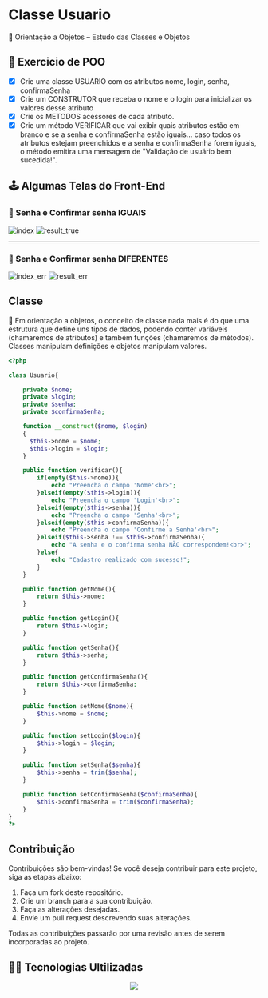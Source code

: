 # Classe Usuario 

:pushpin: Orientação a Objetos – Estudo das Classes e Objetos


## :pencil: Exercicio de POO 
- [x] Crie uma classe USUARIO com os atributos nome, login, senha, confirmaSenha
- [x] Crie um CONSTRUTOR que receba o nome e o login para inicializar os valores desse atributo
- [x] Crie os METODOS acessores de cada atributo. 
- [x] Crie um método VERIFICAR que vai exibir quais atributos estão em branco e se a senha e confirmaSenha estão iguais... caso todos os atributos estejam preenchidos e a senha e confirmaSenha forem iguais, o método emitira uma mensagem de "Validação de usuário bem sucedida!".

## :joystick: Algumas Telas do Front-End
### :small_blue_diamond: Senha e Confirmar senha IGUAIS
![index](https://user-images.githubusercontent.com/86386469/233237650-b3d5407f-5507-4d7f-9396-91399396610d.png)
![result_true](https://user-images.githubusercontent.com/86386469/233236961-3baade12-3926-410f-8f92-8d2bbd8c607a.png)
***
### :small_blue_diamond: Senha e Confirmar senha DIFERENTES
![index_err](https://user-images.githubusercontent.com/86386469/233237112-ae48367d-4df7-4f4c-9535-3cdd236762ee.png)
![result_err](https://user-images.githubusercontent.com/86386469/233237133-6c94d05c-0d8e-4770-9b39-c1e48641efaf.png)


## Classe 
:pushpin: Em orientação a objetos, o conceito de classe nada mais é do que uma estrutura que define uns tipos de dados, podendo conter variáveis (chamaremos de atributos) e também funções (chamaremos de métodos). Classes manipulam definições e objetos manipulam valores.

```php
<?php 

class Usuario{

    private $nome;
    private $login;
    private $senha;
    private $confirmaSenha;

    function __construct($nome, $login)
    {
      $this->nome = $nome;
      $this->login = $login;   
    }

    public function verificar(){
        if(empty($this->nome)){
            echo "Preencha o campo 'Nome'<br>";            
        }elseif(empty($this->login)){
            echo "Preencha o campo 'Login'<br>"; 
        }elseif(empty($this->senha)){
            echo "Preencha o campo 'Senha'<br>"; 
        }elseif(empty($this->confirmaSenha)){
            echo "Preencha o campo 'Confirme a Senha'<br>"; 
        }elseif($this->senha !== $this->confirmaSenha){
            echo "A senha e o confirma senha NÃO correspondem!<br>";
        }else{
            echo "Cadastro realizado com sucesso!";
        }
    }

    public function getNome(){
        return $this->nome;
    }

    public function getLogin(){
        return $this->login;
    }

    public function getSenha(){
        return $this->senha;
    }

    public function getConfirmaSenha(){
        return $this->confirmaSenha;
    }

    public function setNome($nome){
        $this->nome = $nome;
    }

    public function setLogin($login){
        $this->login = $login;
    }

    public function setSenha($senha){
        $this->senha = trim($senha);
    }

    public function setConfirmaSenha($confirmaSenha){
        $this->confirmaSenha = trim($confirmaSenha);
    }
}
?>

```
## Contribuição

Contribuições são bem-vindas! Se você deseja contribuir para este projeto, siga as etapas abaixo:

1. Faça um fork deste repositório.
2. Crie um branch para a sua contribuição.
3. Faça as alterações desejadas.
4. Envie um pull request descrevendo suas alterações.

Todas as contribuições passarão por uma revisão antes de serem incorporadas ao projeto.

## :technologist: Tecnologias Ultilizadas
<p align="center">
  <a href="https://skillicons.dev">
    <img src="https://skillicons.dev/icons?i=html,css,php" />
  </a>
</p>
